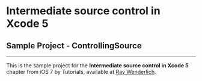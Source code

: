# Intermediate source control in Xcode 5 
## Sample Project - ControllingSource
-------------------------------------
This is the sample project for the __Intermediate source control in Xcode 5__ chapter from iOS 7 by Tutorials, available at [Ray Wenderlich](http://www.raywenderlich.com/).